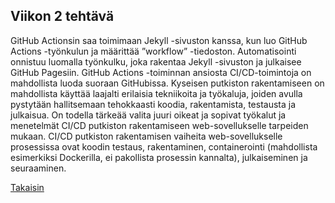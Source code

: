 ## Viikon 2 tehtävä

GitHub Actionsin saa toimimaan Jekyll -sivuston kanssa, kun luo GitHub Actions -työnkulun ja määrittää ”workflow” -tiedoston. 
Automatisointi onnistuu luomalla työnkulku, joka rakentaa Jekyll -sivuston ja julkaisee GitHub Pagesiin. 
GitHub Actions -toiminnan ansiosta CI/CD-toimintoja on mahdollista luoda suoraan GitHubissa. 
Kyseisen putkiston rakentamiseen on mahdollista käyttää laajalti erilaisia tekniikoita ja työkaluja, joiden avulla pystytään hallitsemaan tehokkaasti koodia, rakentamista, testausta ja julkaisua. 
On todella tärkeää valita juuri oikeat ja sopivat työkalut ja menetelmät CI/CD putkiston rakentamiseen web-sovellukselle tarpeiden mukaan.
CI/CD putkiston rakentamisen vaiheita web-sovellukselle prosessissa ovat koodin testaus, rakentaminen, containerointi (mahdollista esimerkiksi Dockerilla, ei pakollista prosessin kannalta), julkaiseminen ja seuraaminen.

[Takaisin](index.md)
